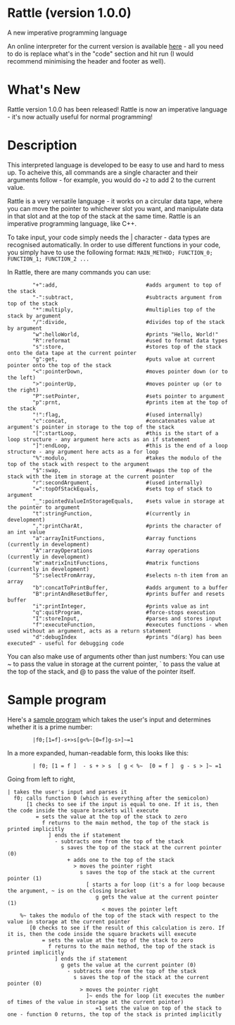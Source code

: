 # Rattle (version 1.0.0)
A new imperative programming language

An online interpreter for the current version is available [here](https://tio.run/##7T1rd9u2kt/1KxBqE4u2JIty2rRKXCdN47M5527bk2Tv/aAoLSVCEm8oUuEjjrve/PXuDB4kAIKUFCfbbff6tI6FxwCYNwYDaHudr5P47PcuGRwPyCIJwng1IUW@HHyDJR3HcTpPU@rnNCBJTF6tC/KkWBHvjIy@mdz/ZnL2gIxH41Gn89gvAFI6IT/4cUijzuP3NM3CJJ4Qbzgajhgg@MF/8oQEyaRD4If9CugcQC6LeJFDhzukqql@bfy3lPhlIwIwYMBk4@fhwo@ia5LlSQotYuKnqX9Nwphs6CZJr6EoIJvkPSX5mpJtEsY5TbE7fozph5y896OCVoPQKKMADVa8oXGeXZAkhYrrOSX/LLKcxEmu1T4aDMjVOlysyQIHX@TEz0wYpMcghzkpMjHH1TLyVxeuQAv@fleEi7dkmyar1N9kCnouw99@u/d98dtvN3eeT1cnL7x5dvdsOpqP5m9Gs9Xdr@BPD//8fuaNRiTMWAdsTwbEj2C1MSDpPY2uJxqs7GXmvfSy8c9nKlCvAjougbJpXCHoNY2ihFwlaRSwwpupd/5udmeQnXyXTVeP7n6cjs6372arQfbd7OO5tyWLNV28zRDfGQUMLIEw2yJHUNs03FCyzvNtNjk9Bc6jqyRaDgFri7f0w2Ltxys6XCSb03cFzZDm2elXD772HpyG2SBfw6@42MxpOvAHDJKYzujdbLqdjYDBKIy6xikfMsLX4wdn49Nws40Y5QB4ngJfDzb@Yh3GYhCgdH4o2PHZ6DRjcAfQeyDITHrATnRCbraIkR9/egUsjsBFdZ/M6cJHnkFm5ZhbUeCnrZ9mIJBXawps7gOvQ29kTLrZ5tduxTpzmiO3c1RzfHGKUBDUm@XoIZBvOdOotyyJB6wtAchpXCeFZPOCSZ0fBKg0gKmX2G45ssmu8esmg9FGJ0AoGOnR8UccDYXs5vn4Ua2ckMF3hCxhwCQN/Yj0kiiYcCADAYU1hS6zj49WCJ@4QqLYr0uAzDDHJYojcYOSDCSisLIl6g3E7w2IabhacxFf@@9RUq/JzVHGEQq8i8u/8mPsH@Uh0JKDy/pSru@h8PvA6kAgH2ZMeiDzV2EUGcpqwTRqpa1QRzGaAkmB/Pn1FvQQKFBQzqCPSbZOiiiAudZnAoK1SGLgGRojxLWfBgMkSCBWehXma5ydQALgL@V6LEeNlMSoOREPIaiqDGdftXXFsshrNir@0A8@svCEvL63TUC9Ja/vjV@rg@JCrml2b9wnFNByX4cIJQwZK1BHZOpAQ6dPoKnDgfGP92dsOBCGZxOkC2p1@D9OAOLCB8SAhKXAD2BeSI8OV0PyOnaRf94VCAWNw8ZPQef0nP6RCxAAocizoMBxzTFOSSihmFH4CghQxBHNMobWICnmEeOIzbBc@BvAOa8I@pUURNAVtAxIFxId/gVaza9JijwFxM7xc5Hh7xdjD0kFwkvSECzpknEcaAsc1Zw4yB1bl@PkoEAc5wZ7D0AO@OeOtKMoUPAT0CVnnh7SwFUsxypK5iAzqCHUz9KIZmphSrfAk2pJUuSApSf5szhQi/Nk@9PyJSo7tRTNr7@iapGwtWpRlCTbp0lRFneVcgCZauMvijQFHfw02WyArZ7HAf1gwjKmtuBNM7PZ38Ist7V7mmyvzUXQ4AmKpFZMQcSgeKUWggm/BBOuLRgYIP@@WC71RYuW450ksE1/BxKyt@H2VaKW0Di4FMDN@YWxrLFNRQxRw1V9ApeWehtkFc2XNktg9CXnZOCpFdqgUDvlqsEyY6yczvq3/m9GusxpCDMmoFG4AQUO0gzqZ4hSuxQU05YGgzchUdgcZYWXPviGVZ1BrnoDTuFq8U34gRbc@HZLYdKLhNyVhdIVlp@FBONIoxk5JtLvq@S9bCplqpqVIjlKoZQbKPoxEd6TkAZtoVJCtEJFmozVs1@KdoLqV6lw4VXCyGE5DoIkPkK7Hgeg3WmaJmA/OGWvbLx5dHRUOQw3qEIfSiJ75V/jIfuRH398SKY5@mToFsGiCu79MxvG9whoyTiu2A4GMLmolCc31hv/A3Ia@vJsZ5LN2B4DncNtka15T@Zs9qWjAWVgdvrSObiR7LsMU/RzpL3sV843t4T5Ok2K1ZoX99wheb4UFjdEN8a5AXvM1oNeCfojzGfKpNMUcj9en9SQ/IQgrsKM9tFoM9iKLCxtM2PbNeHH@sJRFUNja1a1obC/DLgDAbac2yscGA38Bg15HuLkeuGQEo91YW3TAoBchQvqoiuZbekC/ciFj/MbYRGHlAHGkW4hEhLNHAeGHOJ54lMOdjpydR4RXBeg4OA/QwAX@Qvac4jTdxzeehtSsPSyRbaNwrznPIRKse0MUTPwRiB8BieGyx5QQqJI2PeyVrTAKgn4xnFRhM/PwYNQmteEWZBdaVA5eiCFLT3ro2ltyw9iZWZzb2ZO3TpZpgF61cCuVpvSvEjjOjKQYshYiLCqrw4ZRmVNYNSj16@PjHFry60@VNR9/drpSwz2PbcGoFNHo66yuKZjP2xA2Lt5TNF1ca8wYB5dpmz8wG1lmwOQunI/UPYcqyo2T6@rQZsWIshxz3E1zFHY@LZhToNdbQvoouf4MIBDTtAR7iEYt44UOVWm9rKeO3V8R2cddIm3@aSxJwLumBXe0N9uwZL2WCu3Ye3Y0Co7EY1VLkOu8NrkpvogGd@cdQ1LdQwpA7rNQ9kRZUPS1s8yzkkdzUnKKs3iTSYzwW0lCrSZck3INEPOxBLW59qEmYNSUCh7godgYK6E6Y3q44g/TohnRWPVV5@0NPJQAzsqxedik@7zbm6tufAJbF3EUK4@TtfUQH3CW5fIlR375SCuob27aH9kJXcXhkot01a8FsVONpyQbnblb9ln8CHAzEVhDOog8uXWifXWqNdlKCukD9oTsKo1dU38dkvGKUva@nO@SpMNM4ck3GwTcDK3NF3@shDOJSgp4Zu@wibCN@S@qFLRczUZrPABXlIE@1iLe/uIoJiWWFa4rD7lbGqBoHCyDf5JjcukobA0vsvcMwu3V@3FMr8Tyz8hX1msDOcv52cRDUS0BmgmhuSHMGBxBuAPDBrAn6CbP4QYtYq5j3Lh1PXrPKX@W3UVCqexuB/X8cBrGH4GLgMHjVulvvgXOEx3GWm@0FwRxYgpC6qb6o4MTRjitkTxVIMU2yTLwnlEYZ@AAu2MvPHZ/a@@fvDNtx9/fXzvzcXQ6ZJ7KGYpzZg77YMTByaYGXh043gAq9J3MUVxSaAluNGlF86R8IZFqC6YHy6rOC5KU6pvbPh@x2dFPOQixADDijiDFMO9zIQsVaYETMUJrHYazrCVukjXtC1iUGnEsI9OWjE@VrR5aALOdODN0HRgpxO9kwJMbV133rhz1SvxcYwEcOvyqvxCWquiKFZ5UHzIElTRoielZUN1onnKPttlLirDVLrOb5jrDPUK2nlr@F35c28qb13fppZbSx3jtn1sOebFfmNeWMcc7xx0XB9VDo2j3DF86Zo3glMcWqaoT3UZJX6OAHVmrDNe1QWVQNXN3e2wmFM3twG@HjywNf9Yb4/TEAw3FVw2s1gcBcivdiDm3sPs9tjeTYzpWgYEhxvxjh4gQ9Gkyw@MMtadxwRk8EjnmgaH3VBCHOhulx3aoWri8@Uf3L0ccc1dMBwlgNNnhxeC/AZ7ShX9Q7hADfRfGmznxJnA9ruvFw6cSVbMczRGRs2xMxGnMNdGzakzCcL3YUCN8itnwo4v/4Gnl0bdC2cio/Z90kWkj9gPOGt4yiZOiHjUIghXPPLBjml63jksvU/G5/wAoE/OzpkIuGTAzjznNEquGKkCmvthBJSegxEFhYq@JB4OMICZPqEMFo5xImOeK2cC9tQofORMBMf9kFzFRuV3ZeV/bo2qn2EMmv/Ma426LXRLY3OkO84EjaVRunAm/AzKKJ/iGsD5@VuSmEPPnAmYOkvFXSBrEhRRYpT/G8ACh9goTXEFIsjIbLlRf@5MKhF@9q4AnWm0@EWiJ/g7Btuexy@53rA2znFBSGQZsjXq@4g0APYU3Kcn5lx84G@Mjz6PwzLibQ7wRLT5CZxqnzfo8hPCpCzBZALMRliyvASYzoJFphJdfJ0NIBJrP7SN9xLxF9FFfglePYveGg3mkrSvkp@reKzR6Hux7Cdx8AJ8NHujUDR6Drhe1WrfOZN3RZgLR9iofC5k4TnGQYy6JTAS7K2LnDbQJABtgPkl1dFJzcnHn/9WPGW2WVeVFfvggjPl9GD7LnX3ieMKXaw1nuKHmVsZTnNDyMlnJrTgNjGMsxDP0snf/wOUBx4V84M92FetQFdc8P5g2kJek4fsNLmApeEuMoaZFQwaH7jLwtDMvVVSVJIUW@upNDg4CzUAtAEJh3TIDsF9oOOCnWKKCCwm1IjdBLTFiqPlEQtbo0bjiS3cp6a4PUedKbZD5XDMTzRIVuKPEUl3HNsPrXaen9UPyHacqLWcn9XPs774EZp2elk/TCrdRNUKO3I6E9BIREet5sVoVejPoJ@lOA/1s6lyPE1@Gjftl2wrwnfuFhxNjYXP3Ppuep9u06ahZzIMPnMsXm5AK/zWdkFfdmg5rNzyjRrixy0BC45bjFqYHbr200EuCcNtsu0NlHi1ZBpxzsjzeKARYx5e6Fp2IvWjW42bKhd1DyTWY3KleE81qDM10K5J42eC2fLH4XGv5thXR4NsI66FMb6YlJl8b4i9hX3bDq2bw1H28azqzBLau500uvuLU6cJL429GqOBnxAR/BJRQTspbBjZKc66ohETDcBskF1GR@lgIWXfShO3XUZqqsyyHxYazDWC3rwYd8BA8gbBsaiFrlCiQjqtceRGcE06t6ZprRRqXaV1OGPJ5RkEeJk0zRsm78H/Yd@qtmWEQPU1LKceItGCpzMqbuaA8IFJiJHZajsDYBLyrqAF1dfalDWD/mPl0feqCJbkRnnChjXos5O1jykLNJZuZ@C4ZtxS7P0VaMsN6m0JRxzW1Pf/fZ5DHpbxG4yPsGSIYj5Yqh4dpxuGCrAldMhCtvXP5LkM@Y2mCYtoV@1ZJKHswQMFwkYHdBFuMCM2TXADELhtcGRsQgAS2UxKJiUmMaKaYWaO@rBXoCK3rqOckgJSasejiKgTjNs7unO5yaUL5Kku0AaJxLQANMBorSvdC73TWOuEdNij05nWiUciLd0qwrPZACGQDucjfedhJDrCSKKhqeqNpAoZAlVPeEnHkrage1QM88CDa@lgRMmqrJwLyFBWh973Rq57wGxOvdHxcW9@4g3EgmB@x7WyjsCQEIHd2BFB0RHm4oq/jQ2FNjXjENyWMNF06g7QJwMmlzOFlHydn5WYNdTZEzu0PkwcLUQiFWJbU@RxLVWckmukLivo84sXPE3svZ@GvjzX4tjn3loXs6tj8oaloqcr44jO@ffqBoejCJE8WSj7X@zuf8cAYKG42qlP/tHUa1TvsrbME3CumUIr9GMEeuK5rgWvfiARKjL0yrS1MmCSEZapDZRDDanUcbSwEDdrJnrXGtoZTnCnq5Dr/LxZPDRHVFEZehMkT7U4GSgXK5Qf2USZclEWIytxtXxn07beqnUJ68sse7B72QO27BplecRfLJ1/4JM7lTwsSnlUSp0@5k6O1TWPBOv3SdnFaC5yWUT7BBMe2zv4evL47bB0ei7ma2DJLk96Ry0Lx4bfU4FfzUqKgxbJWdjw@LxErKgOD8Ot2mtf9Lb0@awYPv5UDB/vgeFjlYMVLLMYt0CxSJMV7hpOtK8k/oEjnVM/IPJmmIyxqifqXQZOowj@yfGFd4ya@gm5l6LfDoVNMLad7luK7C7DnZrRkEe3UDvTDL/F9JrHvHp7mYCi@PXdDC/QWdcjLoWyrGuJojbU7A3I4M1boMbwoCo87fJKTDxVbFeeDqpIwguzmXZjttjacGBrx5iCZThkTekejf4CVEhAsPhvvzUzgkWdZh7rCQnm1QbD0db3z/UUiB2TaJxIc3aEOSH7Dl@hBh7kttMjgBb7UQRbfj6ajBpIMtiXJN9@e3uajFpIMjiUJDChOh2qg3Gr7jDukRsCrqK1GkdkSLi7QzwVN6SxpruYw5vVtZSpgWyM0dS3WYV/0k2/KhXEbWcre3a/TizeRtVzSlAOEYRnmyqCioxfRYG6MKblbQ@e7dgRsbA7BM0ypgdylOG17HAB5lWkQArEPPvpkvT4uSnYYHZVFvvxhxDUm@zsMo3bdnWyweOwXQion0DgOvkhvLpS5dZvVrM2ki@tfLG3FWrdrvMYm0Yafh@VuzIi7UMTHiwU9@qgigyIzqAMw2kR83sOR5k8Di87hIJefKVJrFhcoALFjA1TINGRkpl6PXau/cbl94pCHMHHM/f3NMUE63BZvdhwyA3MOhrbrpweANmSDGk/DN91vtx0PK3dFGyaTEfJZq2GV6PL5mGmBZLb7XZVe6JpBEwmYDffZZoVd/jnKb6nkLPorZJZ0GlMRlPjGHXrIYZUWLhuE1h4nxRxHkbcP44SdntbTKXWXhzJtSWds2RM6xnwXonobQ13WFwtJ6/hDpWgax03fy3kSE1Qyje7hUHmfsaVeZYXy6ViBEHtY4hNpM5g@DzB24ewWpuR2oP/6@fTru2qwV9KLG53YHswa1gOcHe2/lNI0J8Ej1YntrmAp4HxFFDVSSjzxqwuArubz271smrm6eDNXM3fJW/6Shv2zBN/@QY9IXaPl7mFy5Bfm675TnZn2PbcRLv9tpr8hpcnLHch9nbIP69TsCvXTXNu5EE2vkuCp9h73L8yu0h4h3S2nDqDHKoHxsKbVu8ZyQT8Xx31op19MF1a2m3YeXt9ddvjVzzmF@eYuiftqVclUF07H/@oSX5UJlm7QlGb5uM/apqPlWnK2xaua1xhr27/fM4ZgjYVm5/a3tRtSh77FNueyh2L6rjoxqcxg1E9W/Pa0r32JQeqAWsbm8HUxXOvdMuucqVXHVPZNtTm3i1PClNqZD11jccBtCFY3pBtk7LbFWhFFyYhVIzR3pQnI7ifTzQOHpwMjEcLGtJGyz2iQYrm1pLATbQzLEBlANpX2CfO69hxa/KlE6vS8LdMGNTpf0sn7PyWAG5jRP6aePgUO/XXxMSBpvD/FhJajemfyI7eGhHt2ezNXf9lfz@b/f2DJVqf/i1hfSkTfykfF2i280bqCLvMedD5O@8iqyr5FaDOXBYUyNTjibvkzD0s@2NXdqIGfNyasNbczxt12rRIW8fR/umQ0F4ed9hyCfHaLMd/maGNRU05HXGgHHAGyuPYZvbDbhh7RFXsEY0d0ZBmCtLN9iU@m9OQ77A7YaTx5SgEayNJfcQyG2N3Kkv7SPVTQP2us1WoeJPqHqb9gFp/0VR9p1HkflUsxAY2L1EfJM9MgpOUjPoimhcnpDwe3pVN3CajI7Ij08qSytZy2VtZ1M6jbtI@TQuTWbPCLO1KUebnqOptc/Wug59lXXnIzR8erh7AQYM8Icso3J6m@GojvnQ4D@PTNWj7Hrs1/hafvr/C10xZ5gVQKaNuH68UJBt8Z0e@rOyNv4ae7KlsVownf32y8GnmpyRbh8tcvj9cXXtXeUOlt5aBwF7fE8wChZ@Yx8CgWBK1bpO/sCNfYbGu7b0UN0Ihrd68aYuipCbX3gZQEUl8T6biifcAluyaB2WPHEU0XuVrlfNt2WsA4xf@WmdWvTwusD1P8jzZWDKiiT@29Sm/VwAYL4lZZSAnNBAKpbxrIpMX@fk/TM0b6k1GRv1oSJ5FGe/Fbb06tlRX8PEok0amGp69ByrnR/scLM6TnenBbAbYUKwOH1wJgglPO@rjI2vsbak@2Y@PbI9F7/XQka6AO@V7/YwMxou5MPwT5VkbnpBUvsynve6i9tdaM3/Q@sae/gxP9eLdE5S1Ep4eaZcz0t0ZdpfGVfdqynRq4tSg/vjbwxY72fbkp6byp@WoBqT67MfqHTnx9j8@HjbmFlRdimIjrUvhljvMF2tiHp1hlfEyckPaW4Vu@wOYDIr61iUf0bVdOlWq7Wd/2oxH9Tu@1qy5XUs1nRkuHvp@WkPlqA2Po3/hUcOjdStufwiuBKxrmv8XuGxYcjtO5XOFxvs7Ih@/iMHVCvGh646iLDD/vnK4RV7e9SJCq4POEb4OKvyvk8Hx6d0@efHi2SUzM9RPI/yWooAi4ny8FrrxP5xu8HVR8Qe@MMCvYi6SqNjEp2ly1Sc@AASdeQq7YRym2NS@7qHBXNUsTrOr0xXT5sjoNL7YJh8cMy1BQ7pjHYbyCmT1fK3@qzk51vK8kZEKat0S3cGfnV/vYCCxPatBbM60h5QO2U00DHzAVsi0pOXDxPvfCNA3rrb0U@0NKBXV7D4ce7tOfgkKf7YfVQlzKLCserrWlpTJfD2WtUHxSxfYl9mwNBB8rRK/nIbdKiXlpbQq6UmBNhbgLhRwAZDFBotxRpkHgqUltJiG8soRQhXZJFzFtWxToKe@UzG7yewyi3O@x9eI3OZ7V3a9q6mGcj2nL245yuWXd0NN1WGklDWyarkf4qsSMUTxnGrDfQGluQieOA6x3Vft7IhHt84Kg@LGzFomZbZWLt60bxt5e2klzee/G44yG3rqhyTq/lt/f63h3oD49gldUPGlsSTGnRyzTW3c2HpNRPnKjjvoWFgf9Hec4T@BRdXWRiTe@tUfBnLwmYUu/7Ys/DpBFvS46Bi3J6r35vaKStQjmSJFPN8RiFAkG5Gjd/tfvE1hRiYar1TUT9s6da2vvMhXt2ZNyW@NM2xI5x179x/c/@bs6/sParanuhXJXv6rz2Hv6LFF/6mIr2@kkyh4ZY@2N2w6q0@z9m324Zpzn69laNhN174t4YAbWzuvZB0yt0PmZ51ji4bdZw77jF2703fgFbUvRSdrLm491K2zbO2FXnmRV702XYbG8Cvy9LvAZIpulYi6ldeA2W6EeVD4XT0xu@2Ot27EV61m@Or6TNyMVa7IYbl4tQYDdewrLHncDlGFOb2shU3Jiu/xBBXrb9CL40YrN1J/5T1f0/Mupa67kqcU7Lke7K3OmU2LfymjEmtkAUP8HkBdNXbU79Do4BtcT/nX/ziO8/r3G3KHLEdkyR5SekiOx0PvIRmc/c6@kFJpLP@cTtDn6PAv8JOFYNZ/98b/Aw) - all you need to do is replace what's in the "code" section and hit run (I would recommend minimising the header and footer as well).

What's New
=

Rattle version 1.0.0 has been released! Rattle is now an imperative language - it's now actually useful for normal programming!

Description
=

This interpreted language is developed to be easy to use and hard to mess up. To acheive this, all commands are a single character and their arguments follow - for example, you would do `+2` to add 2 to the current value.

Rattle is a very versatile language - it works on a circular data tape, where you can move the pointer to whichever slot you want, and manipulate data in that slot and at the top of the stack at the same time. Rattle is an imperative programming language, like C++.

To take input, your code simply needs the | character - data types are recognised automatically. In order to use different functions in your code, you simply have to use the following format:
            `MAIN_METHOD; FUNCTION_0; FUNCTION_1; FUNCTION_2 ...`

In Rattle, there are many commands you can use:

            "+":add,                            #adds argument to top of the stack
            "-":subtract,                       #subtracts argument from top of the stack
            "*":multiply,                       #multiplies top of the stack by argument
            "/":divide,                         #divides top of the stack by argument
            "w":helloWorld,                     #prints "Hello, World!"
            "R":reformat                        #used to format data types
            "s":store,                          #stores top of the stack onto the data tape at the current pointer
            "g":get,                            #puts value at current pointer onto the top of the stack
            "<":pointerDown,                    #moves pointer down (or to the left)
            ">":pointerUp,                      #moves pointer up (or to the right)
            "P":setPointer,                     #sets pointer to argument
            "p":prnt,                           #prints item at the top of the stack
            "!":flag,                           #(used internally)
            "c":concat,                         #concatenates value at argument's pointer in storage to the top of the stack
            "[":startLoop,                      #this is the start of a loop structure - any argument here acts as an if statement
            "]":endLoop,                        #this is the end of a loop structure - any argument here acts as a for loop
            "%":modulo,                         #takes the modulo of the top of the stack with respect to the argument
            "$":swap,                           #swaps the top of the stack with the item in storage at the current pointer
            "r":secondArgument,                 #(used internally)
            "=":topOfStackEquals,               #sets top of stack to argument
            "_":pointedValueInStorageEquals,    #sets value in storage at the pointer to argument
            "t":stringFunction,                 #(currently in development)
            ",":printCharAt,                    #prints the character of an int value
            "a":arrayInitFunctions,             #array functions (currently in development)
            "A":arrayOperations                 #array operations (currently in development)
            "m":matrixInitFunctions,            #matrix functions (currently in development)
            "S":selectFromArray,                #selects n-th item from an array
            "b":concatToPrintBuffer,            #adds argument to a buffer
            "B":printAndResetBuffer,            #prints buffer and resets buffer
            "i":printInteger,                   #prints value as int
            "q":quitProgram,                    #force-stops execution
            "I":storeInput,                     #parses and stores input
            "f":executeFunction,                #executes functions - when used without an argument, acts as a return statement
            "d":debugIndex                      #prints "d(arg) has been executed" - useful for debugging code

You can also make use of arguments other than just numbers: You can use ~ to pass the value in storage at the current pointer, \` to pass the value at the top of the stack, and @ to pass the value of the pointer itself.




Sample program
=

Here's a [sample program](https://tio.run/##7T1rd9u2kt/1KxBqE4u2JIty2jRqnEfT@GzOudv2JNl7PyhKS4mQxBuKVPiI46w3f707gwcJgCAlxcl2270@rWPhMQDmjcEA2l7l6yQ@@71LBscDskiCMF5NSJEvB99hScdxnM7TlPo5DUgSk1frgjwpVsQ7I6PvJne/m5zdI@PReNTpPPYLgJROyI9@HNKo8/g9TbMwiSfEG46GIwYIfvCfPCFBMukQ@GG/AjoHkMsiXuTQ4RapaqpfG/8tJX7ZiAAMGDDZ@Hm48KPoimR5kkKLmPhp6l@RMCYbuknSKygKyCZ5T0m@pmSbhHFOU@yOH2P6ISfv/aig1SA0yihAgxVvaJxnj0iSQsXVnJJ/FllO4iTXah8MBuRyHS7WZIGDL3LiZyYM0mOQw5wUmZjjahn5q0euQAv@fleEi7dkmyar1N9kCnouwo8f7/xQfPx4fev5dHXywptnt8@mo/lo/mY0W93@Bv708M8fZt5oRMKMdcD2ZED8CFYbA5Le0@hqosHKXmbeSy8b/3KmAvUqoOMSKJvGJYJe0yhKyGWSRgErvJ565@9mtwbZycNsunpw@9N0dL59N1sNsoezT@felizWdPE2Q3xnFDCwBMJsixxBbdNwQ8k6z7fZ5PQUOI@ukmg5BKwt3tIPi7Ufr@hwkWxO3xU0Q5pnp9/c@9a7dxpmg3wNv@JiM6fpwB8wSGI6o3ez6XY2AgajMOoap3zICN@O752NT8PNNmKUA@B5Cnw92PiLdRiLQYDS@aFgx2ej04zBHUDvgSAz6QE70Qm53iJGfvr5FbA4AhfVfTKnCx95BpmVY25FgZ@2fpqBQF6uKbC5D7wOvZEx6WabX7kV68xpjtzOUc3xxSlCQVCvl6PvgXzLmUa9ZUk8YG0JQE7jKikkmxdM6vwgQKUBTL3EdsuRTXaNX9cZjDY6AULBSA@OP@FoKGTXz8cPauWEDB4SsoQBkzT0I9JLomDCgQwEFNYUusw@PVghfOIKiWK/LgAywxyXKI7EDUoykIjCypaoNxC/1yCm4WrNRXztv0dJvSLXRxlHKPAuLv/Sj7F/lIdASw4u60u5voPC7wOrA4F8mDHpgcxfhlFkKKsF06iVtkIdxWgKJAXy51db0EOgQEE5gz4m2TopogDmWp8JCNYiiYFnaIwQ134aDJAggVjpZZivcXYCCYC/lOuxHDVSEqPmRDyEoKoynH3V1hXLIq/ZqPhDP/jIwhPy@s42AfWWvL4zfq0Oigu5otmdcZ9QQMtdHSKUMGSsQB2RqQMNnT6Bpg4Hxj/enbHhQBieTZAuqNXh/zgBiAsfEAMSlgI/gHkhPTpcDcnr2EX@eVcgFDQOGz8FndNz@kcuQACEIs@CAsc1xzgloYRiRuFLIEARRzTLGFqDpJhHjCM2w3LhbwDnvCLoV1IQQVfQMiBdSHT4F2g1vyIp8hQQO8fPRYa/X4w9JBUIL0lDsKRLxnGgLXBUc@Igd2xdjpODAnGca@w9ADngnzvSjqJAwU9Al5x5ekgDV7EcqyiZg8yghlA/SyOaqYUp3QJPqiVJkQOWnuTP4kAtzpPtz8uXqOzUUjS//oqqRcLWqkVRkmyfJkVZ3FXKAWSqjb8o0hR08NNkswG2eh4H9IMJy5jagjfNzGZ/C7Pc1u5psr0yF0GDJyiSWjEFEYPilVoIJvwCTLi2YGCA/IdiudQXLVqOd5LANv0dSMjehttXiVpC4@BCADfnF8ayxjYVMUQNV/UJXFjqbZBVNF/YLIHRl5yTgadWaINC7ZSrBsuMsXI669/4vxnpMqchzJiARuEGFDhIM6ifIUrtUlBMWxoM3oREYXOUFV744BtWdQa56g04havFN@EHWnDj2y2FSS8SclcWSldYfhYSjCONZuSYSL@vkveyqZSpalaK5CiFUm6g6KdEeE9CGrSFSgnRChVpMlbPfinaCapfpcKFVwkjh@U4CJL4CO16HIB2p2magP3glL208ebR0VHlMFyjCv1eEtkr/xoP2Y/8@NP3ZJqjT4ZuESyq4N4/s2F8j4CWjOOK7WAAk4tKeXJjvfE/IKehL892JtmM7THQOdwW2Zr3ZM5mXzoaUAZmpy@dg2vJvsswRT9H2st@5XxzS5iv06RYrXlxzx2S50thcUN0Y5xrsMdsPeiVoD/CfKZMOk0h9@P1SQ3JzwjiMsxoH402g63IwtI2M7ZdE36sLxxVMTS2ZlUbCvvLgDsQYMu5vcKB0cBv0JDnIU6uFw4p8VgX1jYtAMhluKAuupLZli7Qj1z4OL8RFnFIGWAc6RYiIdHMcWDIIZ4nPuVgpyNX5xHBdQEKDv4zBHCRv6A9hzh9x@GttyEFSy9bZNsozHvO91Aptp0hagbeCITP4MRw2QNKSBQJ@17WihZYJQFfOy6K8Pk5eBBK85owC7IrDSpHD6SwpWd9NK1t@UGszGzuzcypWyfLNECvGtjValOaF2lcRwZSDBkLEVb11SHDqKwJjHr0@vWRMW5tudWHirqvXzt9icG@59YAdOpo1FUW13Tshw0IezePKbou7hUGzKPLlI0fuK1scwBSV@4Hyp5jVcXm6VU1aNNCBDnuOK6GOQob3zbMabCrbQFd9BwfBnDICTrCPQTj1pEip8rUXtZzp47v6KyDLvE2nzT2RMAds8Ib@tstWNIea@U2rB0bWmUnorHKZcgVXpvcVB8k45uzrmGpjiFlQLd5KDuibEja@lnGOamjOUlZpVm8yWQmuK1EgTZTrgmZZsiZWML6XJswc1AKCmVP8BAMzJUwvVF9HPHHCfGsaKz66pOWRh5qYEel@Fxs0n3eza01Fz6BrYsYytXH6ZoaqE946xK5smO/HMQ1tHcX7Y@s5O7CUKll2orXotjJhhPSzS79LfsMPgSYuSiMQR1Evtw6sd4a9boMZYX0QXsCVrWmronfbsk4ZUlbf85XabJh5pCEm20CTuaWpstfF8K5BCUlfNNX2ET4htwXVSp6riaDFT7AS4pgH2txbx8QFNMSywqX1aecTS0QFE62wT@pcZk0FJbGt5l7ZuH2qr1Y5kOx/BPyjcXKcP5yfhHRQERrgGZiSH4MAxZnAP7AoAH8Cbr5Q4hRq5j7KI@cun6dp9R/q65C4TQW9@M6HngNw8/AZeCgcavUF/8Ch@kuI80XmiuiGDFlQXVT3ZGhCUPcliieapBim2RZOI8o7BNQoJ2RNz67@8239767/@m3x3fePBo6XXIHxSylGXOnfXDiwAQzA49uHA9gVfoupiguCbQEN7r0wjkS3rAI1SPmh8sqjovSlOobG77f8VkRD7kIMcCwIs4gxXAvMyFLlSkBU3ECq52GM2ylLtI1bYsYVBox7KOTVoyPFW0emoAzHXgzNB3Y6UTvpABTW9edN@5c9Up8HCMB3Lq8Kr@Q1qooilUeFB@yBFW06Elp2VCdaJ6yz3aZi8owla7zG@Y6Q72Cdt4aflf@3JvKW9e3qeXWUse4bR9bjvlovzEfWccc7xx0XB9VDo2j3DJ86Zo3glMcWqaoT3UZJX6OAHVmrDNe1QWVQNXN3e2wmFM3twG@HjywNf9Ub4/TEAw3FVw2s1gcBchvdiDm3sPs9tjeTYzpWgYEhxvxjh4gQ9Gkyw@MMtadxwRk8EjnmgaH3VBCHOhulx3aoWri8@Uf3L0ccc1dMBwlgNNnhxeC/AZ7ShX9Y7hADfRfGmznxJnA9ruvFw6cSVbMczRGRs2xMxGnMFdGzakzCcL3YUCN8ktnwo4v/4Gnl0bdC2cio/Z90kWkj9gPOGt4yiZOiHjUIghXPPLBjml63jksvU/G5/wAoE/OzpkIuGTAzjznNEouGakCmvthBJSegxEFhYq@JB4OMICZPqEMFo5xImOeK2cC9tQofOBMBMf9mFzGRuXDsvI/t0bVLzAGzX/htUbdFrqlsTnSLWeCxtIoXTgTfgZllE9xDeD8/C1JzKFnzgRMnaXiNpA1CYooMcr/DWCBQ2yUprgCEWRkttyoP3cmlQg/e1eAzjRa/CrRE/wdg23P45dcb1gb57ggJLIM2Rr1fUQaAHsK7tMTcy4@8DfGR5/HYRnxNgd4Itr8DE61zxt0@QlhUpZgMgFmIyxZXgJMZ8EiU4kuvs4GEIm1H9rGe4n4i@givwCvnkVvjQZzSdpXyS9VPNZo9INY9pM4eAE@mr1RKBo9B1yvarXvnMm7IsyFI2xUPhey8BzjIEbdEhgJ9tZFThtoEoA2wPyS6uik5uTjz38rnjLbrKvKin1wwZlyerB9l7r7xHGFLtYaT/HDzK0Mp7kh5OQzE1pwmxjGWYhn6eTv/wHKA4@K@cEe7KtWoCse8f5g2kJek4fsNLmApeEuMoaZFQwaH7jLwtDMvVVSVJIUW@upNDg4CzUAtAEJh3TIDsF9oOOCnWKKCCwm1IjdBLTFiqPlEQtbo0bjiS3cp6a4PUedKbZD5XDMTzRIVuKPEUl3HNsPrXaen9UPyHacqLWcn9XPs776EZp2elk/TCrdRNUKO3I6E9BIREet5sVoVejPoJ@lOA/1s6lyPE1@GjftF2wrwnfuFhxNjYXP3Ppuep9u06ahZzIMPnMsXm5AK/zWdkFfd2g5rNzyjRrixy0BC45bjFqYHbr200EuCcNtsu0NlHi1ZBpxzsjzeKARYx5e6Fp2IvWjW42bKhd1DyTWY3KleE81qDM10K5J4xeC2fLH4XGv5thXR4NsI66FMb6alJl8b4i9hX3bDq2bw1H28azqzBLau5k0uvuLU6cJL429GqOBnxER/BpRQTspbBjZKc66ohETDcBskF1GR@lgIWXfShO3XUZqqsyyHxYazDWC3rwYd8BA8gbBsaiFrlCiQjqtceRGcE06t6ZprRRqXaV1OGPJ5RkEeJk0zRsm78H/Yd@qtmWEQPU1LKceItGCpzMqbuaA8IFJiJHZajsDYBLyrqAF1dfalDWD/mPl0feqCJbkRnnChjXos5O1jykLNJZuZ@C4ZtxS7P0VaMsN6m0JRxzW1Pf/fZ5DHpbxG4yPsGSIYj5Yqh4dpxuGCrAldMhCtvXP5LkM@UjThEW0q/YsklD24IECYaMDugg3mBGbJrgBCNw2ODI2IQCJbCYlkxKTGFHNMDNHfdgrUJFb11FOSQEpteNRRNQJxu0d3bnc5NIF8lQXaINEYloAGmC01pXuhd5prHVCOuzR6UzrxCORlm4V4dlsgBBIh/ORvvMwEh1hJNHQVPVGUoUMgaonvKRjSVvQPSqGeeDBtXQwomRVVs4FZCirQ@97I9c9YDan3uj4uDc/8QZiQTC/41pZR2BIiMBu7Iig6AhzccXfxoZCm5pxCG5LmGg6dQfokwGTy5lCSr7OL0rMGursiR1aHyaOFiKRCrGtKfK4lipOyTVSlxX0@cULnib23k9DX55rcexzb62L2dUxecNS0dOVcUTn/Ht1g8NRhEieLJT9H@3uf8sAYKG42qlP/tHUa1TvsrbME3CumUIr9GMEeuK5rgWvfiARKjL0yrS1MmCSEZapDZRDDanUcbSwEDdrJnrXGtoZTnCnq5Dr/LxZPDRHVFEZehMkT7U4GSgXK5Qf2USZclEWIytxtXxn07beqnUJ6@sse7B72QO27BplecRfLJ1/4JM7lTwsSnlUSp0@5k6O1TWPBOv3SdnFaC5yWUT7BBMe2zv4evL4zbB0ei7ma2DJLk96Ry0Lx4bfU4FfzUqKgxbJWdjw@LxErKgOD8Ot2mtf9Lb0@aIYPv5cDB/vgeFjlYMVLLMYt0CxSJMV7hpOtK8k/oEjnVM/IPJmmIyxqifqXQZOowj@yfGFd4ya@gm5l6LfDoVNMLad7luK7C7DrZrRkEe3UDvTDL/F9JrHvHp7mYCi@PXdDC/QWdcjLoWyrGuJojbU7A3I4M0boMbwoCo87fJKTDxVbFeeDqpIwguzmXZjttjacGBrx5iCZThkTekejf4CVEhAsPj7982MYFGnmcd6QoJ5tcFwtPX9cz0FYsckGifSnB1hTsi@w1eogQe57fQIoMV@FMGWX44mowaSDPYlyf37N6fJqIUkg0NJAhOq06E6GLfqDuMeuSHgKlqrcUSGhLs7xFNxQxpruos5vFldS5kayMYYTX2bVfhn3fSrUkHcdrayZ/frxOJtVD2nBOUQQXi2qSKoyPhVFKgLY1re9uDZjh0RC7tF0CxjeiBHGV7LDhdgXkUKpEDMs58vSI@fm4INZldlsR9/CEG9yc4u07htVycbPA7bhYD6CQSukx/CqytVbv1mNWsj@dLKF3tbodbtOo@xaaTh91G5KyPSPjThwUJxrw6qyIDoDMownBYxv@dwlMnj8LJDKOjFV5rEisUFKlDM2DAFEh0pmanXY@fab1x@ryjEEXw8c39PU0ywDpfViw2H3MCso7HtyukBkC3JkPbD8F3ny03H09pNwabJdJRs1mp4NbpsHmZaILndble1J5pGwGQCdvNdpllxh3@e4nsKOYveKpkFncZkNDWOUbceYkiFhes2gYX3SRHnYcT94yhht7fFVGrtxZFcW9I5S8a0ngHvlYje1nCHxdVy8hruUAm61nHz10KO1ASlfLNbGGTuZ1yZZ3mxXCpGENQ@hthE6gyGzxO8fQirtRmpPfi/fj7t2q4a/KXE4mYHtgezhuUAd2frP4UE/UnwaHVimwt4GhhPAVWdhDJvzOoisLv57FYvq2aeDt7M1fxd8qavtGHPPPGXb9ATYvd4mVu4DPm16ZrvZHeGbc9NtNtvq8lveHnCchdib4f8yzoFu3LdNOdGHmTjuyR4ir3H/Suzi4R3SGfLqTPIoXpgLLxp9Z6RTMD/zVEv2tkH06Wl3Yadt9dXtz1@w2N@cY6pe9KeelUC1bXz6Y@a5CdlkrUrFLVpPv6jpvlYmaa8beG6xhX26vbPl5whaFOx@antTd2m5LHPse2p3LGojotufBozGNWzNa8t3WtfcqAasLaxGUxdPPdKt@wqV3rVMZVtQ23u3fKkMKVG1lPXeBxAG4LlDdk2KbtdgVZ0YRJCxRjtTXkygvvlROPgwcnAeLSgIW203CMapGhuLQncRDvDAlQGoH2FfeK8jh23Jl86sSoNf8OEQZ3@N3TCzm8I4CZG5K@Jh8@xU39NTBxoCv9vIaHVmP6J7OiNEdGezd7c9V/294vZ3z9YovXp3xDW1zLxF/JxgWY7b6SOsMucB52/8y6yqpJfAerMZUGBTD2euE3O3MOyP3ZlJ2rAx60Ja839vFGnTYu0dRztnw4J7eVxhy2XEK/NcvyXGdpY1JTTEQfKAWegPI5tZj/shrFHVMUe0dgRDWmmIN1sX@KzOQ35DrsTRhpfjkKwNpLURyyzMXansrSPVD8F1O86W4WKN6nuYdoPqPUXTdV3GkXuV8VCbGDzEvVB8swkOEnJqC@ieXFCyuPhXdnEbTI6IjsyrSypbC2XvZVF7TzqJu3TtDCZNSvM0q4UZX6Oqt42V@86@FnWlYfc/OHh6gEcNMgTsozC7WmKrzbiS4fzMD5dg7bvsVvjb/Hp@0t8zZRlXgCVMur28UpBssF3duTLyt74W@jJnspmxXjy1ycLn2Z@SrJ1uMzl@8PVtXeVN1R6axkI7PU9wSxQ@Jl5DAyKJVHrJvkLO/IVFuva3ktxIxTS6s2btihKanLtbQAVkcT3ZCqeeA9gya55UPbIUUTjVb5WOd@WvQYwfuWvdWbVy@MC2/Mkz5ONJSOa@GNbn/J7BYDxkphVBnJCA6FQyrsmMnmRn//D1Lyh3mRk1I@G5FmU8V7c1qtjS3UFH48yaWSq4dl7oHJ@tM/B4jzZmR7MZoANxerwwZUgmPC0oz4@ssbeluqT/fjI9lj0Xg8d6Qq4U77Xz8hgvJgLwz9RnrXhCUnly3za6y5qf6018wetb@zpz/BUL949QVkr4emRdjkj3Z1hd2lcda@mTKcmTg3qj789bLGTbU9@aip/Wo5qQKrPfqzekRNv/@PjYWNuQdWlKDbSuhRuucN8sSbm0RlWGS8jN6S9Vei2P4DJoKhvXfIRXdulU6XafvanzXhUv@NrzZrbtVTTmeHioe@nNVSO2vA4@hceNTxat@L2h@BKwLqm@X@By4Ylt@NUPldovL8j8vGLGFytEB@67ijKAvPvK4db5OVdLSK0Ougc4eugwv86GRyf3u6TFy@eXTAzQ/00wm8pCigizsdroRv/w@kGXxcVf@ALA/wq5iKJik18miaXfeIDQNCZp7AbxmGKTe3rHhrMVc3iNLs6XTFtjoxO44tt8sEx0xI0pDvWYSivQFbP1@q/mpNjLc8bGamg1i3RLfzZ@fUOBhLbsxrE5kx7SOmQ3UTDwAdshUxLWj5MvP@NAH3jaks/1d6AUlHN7sOxt@vkl6DwZ/tRlTCHAsuqp2ttSZnM12NZGxS/dIF9mQ1LA8HXKvHLaditUlJeSquSnhRoYwHukQIuALLYYDHOKPNAsLSEFtNQXjlCqCKbhKu4lm0K9NR3KmY3mV1mcc73@BqRm3zvyq53NdVQruf0xS1HufzybqipOoyUskZWLfdDfFUihiieU224L6A0F8ETxyG2@6qdHfHo1llhUNyYWcukzNbKxZv2bSNvL62k@fx3w1FmQ0/9kETdf@vvrzXcGxDfPqELKr40lsS4k2O2qY0bW6@JKF/ZcQsdC@uD/o4z/CewqNraiMRbv/rDQA4@s9Dl35aFXyfIgh6POsbtieq9ub2iEvVIpkgRz3cEIhTJRuTo3f4Xb1OYkYnGKxX107ZOXesrL/LVrVlT8lvjDBvSecfe3Xt3vzv79u69mu2pbkWyl//qc9g7emzRfyri6xvpJApe2aPtDZvO6tOsfZt9uObc52sZGnbTtW9LOODG1s4rWYfM7ZD5WefYomH3mcM@Y9fu9B14Re1r0cmai1sPdessW3uhV17kVa9Nl6Ex/Io8/S4wmaJbJaJu5TVgththHhR@V0/MbrvjrRvxVasZvro@EzdjlStyWC5ercFAHfsKSx63Q1RhTi9rYVOy4ns8QcX6G/TiuNHKjdRfec/X9LxLqeuu5CkFe64He6tzZtPiX8qoxBpZwBC/B1BXjepXaHTwCa6n/Nt/HMd5/fs1WY6@J1P8JpclmWEslJzgk19kSlbkAbn9iUxHom7Fah@S2Sdy7v3OvrBSgSb/nE7QJ@nwL/iThWD2f79//97/AA) which takes the user's input and determines whether it is a prime number:

            |f0;[1=f]-s+>s[g<%~[0=f]g-s>]~=1
            
In a more expanded, human-readable form, this looks like this:

            | f0; [1 = f ]  - s + > s  [ g < %~  [0 = f ]  g - s > ]~ =1
            
Going from left to right,

```
| takes the user's input and parses it
  f0; calls function 0 (which is everything after the semicolon)
      [1 checks to see if the input is equal to one. If it is, then the code inside the square brackets will execute
         = sets the value at the top of the stack to zero
           f returns to the main method, the top of the stack is printed implicitly
             ] ends the if statement
               - subtracts one from the top of the stack
                 s saves the top of the stack at the current pointer (0)
                   + adds one to the top of the stack
                     > moves the pointer right
                       s saves the top of the stack at the current pointer (1)
                         [ starts a for loop (it's a for loop because the argument, ~ is on the closing bracket
                            g gets the value at the current pointer (1)
                              < moves the pointer left
    %~ takes the modulo of the top of the stack with respect to the value in storage at the current pointer
       [0 checks to see if the result of this calculation is zero. If it is, then the code inside the square brackets will execute
           = sets the value at the top of the stack to zero
             f returns to the main method, the top of the stack is printed implicitly
               ] ends the if statement
                 g gets the value at the current pointer (0)
                   - subtracts one from the top of the stack
                     s saves the top of the stack at the current pointer (0)
                       > moves the pointer right
                         ]~ ends the for loop (it executes the number of times of the value in storage at the current pointer)
                            =1 sets the value on top of the stack to one - function 0 returns, the top of the stack is printed implicitly
